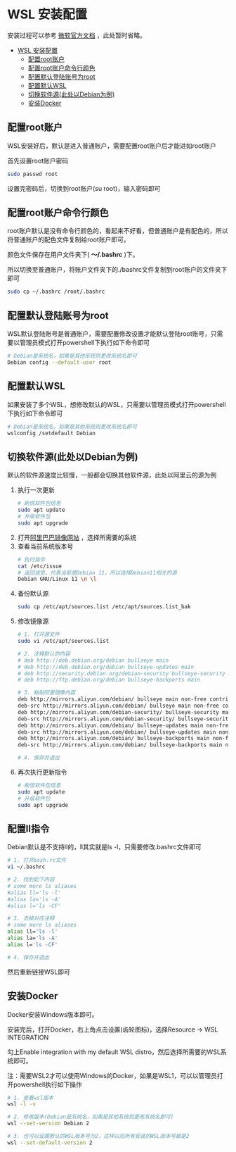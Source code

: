 # WSL 安装配置

安装过程可以参考 [微软官方文档](https://docs.microsoft.com/zh-cn/windows/wsl/install) ，此处暂时省略。

- [WSL 安装配置](#wsl-安装配置)
  - [配置root账户](#配置root账户)
  - [配置root账户命令行颜色](#配置root账户命令行颜色)
  - [配置默认登陆账号为root](#配置默认登陆账号为root)
  - [配置默认WSL](#配置默认wsl)
  - [切换软件源(此处以Debian为例)](#切换软件源此处以debian为例)
  - [安装Docker](#安装docker)

## 配置root账户
WSL安装好后，默认是进入普通账户，需要配置root账户后才能进如root账户

首先设置root账户密码

```bash
sudo passwd root
```

设置完密码后，切换到root账户(su root)，输入密码即可

## 配置root账户命令行颜色
root账户默认是没有命令行颜色的，看起来不好看，但普通账户是有配色的，所以将普通账户的配色文件复制给root账户即可。

颜色文件保存在用户文件夹下( **～/.bashrc** )下。

所以切换至普通账户，将账户文件夹下的./bashrc文件复制到root账户的文件夹下即可

```bash
sudo cp ~/.bashrc /root/.bashrc
```

## 配置默认登陆账号为root
WSL默认登陆账号是普通账户，需要配置修改设置才能默认登陆root账号，只需要以管理员模式打开powershell下执行如下命令即可

```bash
# Debian是系统名，如果是其他系统则更改系统名即可
Debian config --default-user root
```

## 配置默认WSL
如果安装了多个WSL，想修改默认的WSL，只需要以管理员模式打开powershell下执行如下命令即可

```bash
# Debian是系统名，如果是其他系统则更改系统名即可
wslconfig /setdefault Debian
```

## 切换软件源(此处以Debian为例)
默认的软件源速度比较慢，一般都会切换其他软件源，此处以阿里云的源为例

1. 执行一次更新
    ```bash
    # 刷信软件包信息
    sudo apt update
    # 升级软件包
    sudo apt upgrade
    ```
2. 打开[阿里巴巴镜像网站](https://developer.aliyun.com/mirror/) ，选择所需要的系统
3. 查看当前系统版本号
    ```bash
    # 执行指令
    cat /etc/issue
    # 返回信息，代表当前是Debian 11，所以选择Debian11相关的源
    Debian GNU/Linux 11 \n \l
    ```
4. 备份默认源
   ```bash
   sudo cp /etc/apt/sources.list /etc/apt/sources.list_bak
   ```
5. 修改镜像源
   ```bash
   # 1. 打开源文件
   sudo vi /etc/apt/sources.list
   
   # 2. 注释默认的内容
   # deb http://deb.debian.org/debian bullseye main
   # deb http://deb.debian.org/debian bullseye-updates main
   # deb http://security.debian.org/debian-security bullseye-security main
   # deb http://ftp.debian.org/debian bullseye-backports main
   
   # 3. 粘贴阿里镜像内容
   deb http://mirrors.aliyun.com/debian/ bullseye main non-free contrib
   deb-src http://mirrors.aliyun.com/debian/ bullseye main non-free contrib
   deb http://mirrors.aliyun.com/debian-security/ bullseye-security main
   deb-src http://mirrors.aliyun.com/debian-security/ bullseye-security main
   deb http://mirrors.aliyun.com/debian/ bullseye-updates main non-free contrib
   deb-src http://mirrors.aliyun.com/debian/ bullseye-updates main non-free contrib
   deb http://mirrors.aliyun.com/debian/ bullseye-backports main non-free contrib
   deb-src http://mirrors.aliyun.com/debian/ bullseye-backports main non-free contrib
   
   # 4. 保存并退出
   ```
6. 再次执行更新指令
   ```bash
   # 刷信软件包信息
   sudo apt update
   # 升级软件包
   sudo apt upgrade
    ```
   
## 配置ll指令
Debian默认是不支持ll的，ll其实就是ls -l，只需要修改.bashrc文件即可
```bash
# 1. 打开bash.rc文件
vi ~/.bashrc

# 2. 找到如下内容
# some more ls aliases
#alias ll='ls -l'
#alias la='ls -A'
#alias l='ls -CF'

# 3. 去掉对应注释
# some more ls aliases
alias ll='ls -l'
alias la='ls -A'
alias l='ls -CF'

# 4. 保存并退出
```
然后重新链接WSL即可

## 安装Docker
Docker安装Windows版本即可。

安装完后，打开Docker，右上角点击设置(齿轮图标)，选择Resource -> WSL INTEGRATION

勾上Enable integration with my default WSL distro，然后选择所需要的WSL系统即可。

注：需要WSL2才可以使用Windows的Docker，如果是WSL1，可以以管理员打开powershell执行如下操作

```bash
# 1. 查看wsl版本
wsl -l -v

# 2. 修改版本(Debian是系统名，如果是其他系统则更改系统名即可)
wsl --set-version Debian 2

# 3. 也可以设置默认的WSL版本号为2，这样以后所有安装的WSL版本号都是2
wsl --set-default-version 2
```

